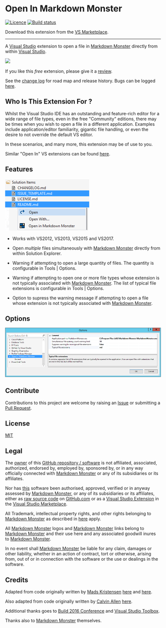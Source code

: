 [AppVeyorProjectUrl]: https://ci.appveyor.com/project/GregTrevellick/openinmarkdownmonster
[AppVeyorProjectBuildStatusBadgeSvg]: https://ci.appveyor.com/api/projects/status/smnm0umu798i7jk5?svg=true
[GitHubRepoURL]: https://github.com/GregTrevellick/OpenInMarkdownMonster
[GitHubRepoIssuesURL]: https://github.com/GregTrevellick/OpenInMarkdownMonster/issues
[GitHubRepoPullRequestsURL]: https://github.com/GregTrevellick/OpenInMarkdownMonster/pulls
[ThirdPartyAppHomePage]: https://markdownmonster.west-wind.com/
[ThirdPartyAppOfficialLogo]: https://raw.githubusercontent.com/RickStrahl/MarkdownMonster/master/Art/MarkdownMonster.png
[VersionNumberBadgeURL]: https://vsmarketplacebadge.apphb.com/version/GregTrevellick.OpenInMarkdownMonster.svg
[VSMarketplaceUrl]: https://marketplace.visualstudio.com/items?itemName=GregTrevellick.OpenInMarkdownMonster
[VSMarketplaceReviewsUrl]: https://marketplace.visualstudio.com/items?itemName=GregTrevellick.OpenInMarkdownMonster#review-details

# Open In Markdown Monster

[![Licence](https://img.shields.io/github/license/gittools/gitlink.svg)](/LICENSE.txt)
[![Build status][AppVeyorProjectBuildStatusBadgeSvg]][AppVeyorProjectUrl]
[][VersionNumberBadgeURL]

Download this extension from the [VS Marketplace][VSMarketplaceUrl].

---------------------------------------

<!--COPY START FOR VS GALLERY-->

A [Visual Studio](https://www.visualstudio.com/) extension to open a file in [Markdown Monster][ThirdPartyAppHomePage] directly from within [Visual Studio](https://www.visualstudio.com/).

[![][ThirdPartyAppOfficialLogo]][ThirdPartyAppHomePage]

If you like this *free* extension, please give it a [review][VSMarketplaceReviewsUrl].

See the [change log](CHANGELOG.md) for road map and release history. Bugs can be logged [here][GitHubRepoIssuesURL].

## Who Is This Extension For ?

Whilst the Visual Studio IDE has an outstanding and feature-rich editor for a wide range of file types, even in the free "Community" editions, there may be times when you wish to open a file in a different application. Examples include application/editor familiarity, gigantic file handling, or even the desire to not override the default VS editor. 

In these scenarios, and many more, this extension may be of use to you.

Similar "Open In" VS extensions can be found [here](https://marketplace.visualstudio.com/search?term=trevellick&target=VS&sortBy=Relevance).

## Features

![](OpenInApp/Resources/ReadMeScreenShot_ContextMenu.png)

- Works with VS2012, VS2013, VS2015 and VS2017.

- Open *multiple* files simultaneously with [Markdown Monster][ThirdPartyAppHomePage] directly from within Solution Explorer.

- Warning if attempting to open a large quantity of files. The quantity is configurable in Tools | Options.

- Warning if attempting to open one or more file types whose extension is not typically associated with [Markdown Monster][ThirdPartyAppHomePage]. The list of typical file extensions is configurable in Tools | Options.

- Option to supress the warning message if attempting to open a file whose extension is not typically associated with [Markdown Monster][ThirdPartyAppHomePage].

## Options

![](OpenInApp/Resources/ReadMeScreenShot_OptionsGeneral.png)

<!--COPY END FOR VS GALLERY-->

## Contribute

Contributions to this project are welcome by raising an [Issue][GitHubRepoIssuesURL] or submitting a [Pull Request][GitHubRepoPullRequestsURL].

## License

[MIT](/LICENSE.txt)

## Legal

The [owner](https://github.com/GregTrevellick) of this [GitHub repository / software][GitHubRepoURL] is not affiliated, associated, authorized, endorsed by, employed by, sponsored by, or in any way officially connected with [Markdown Monster][ThirdPartyAppHomePage] or any of its subsidiaries or its affiliates.

Nor has [this][GitHubRepoURL] software been authorised, approved, verified or in anyway assessed by [Markdown Monster][ThirdPartyAppHomePage], or any of its subsidiaries or its affiliates, either as [raw source code][GitHubRepoURL] on [GitHub.com](https://github.com/) or as a [Visual Studio Extension][VSMarketplaceUrl] in the [Visual Studio Marketplace](https://marketplace.visualstudio.com/vs).

All Trademark, intellectual property rights, and other rights belonging to [Markdown Monster][ThirdPartyAppHomePage] as described in [here][ThirdPartyAppHomePage] apply.

All [Markdown Monster][ThirdPartyAppHomePage] logos and [Markdown Monster][ThirdPartyAppHomePage] links belong to [Markdown Monster][ThirdPartyAppHomePage] and their use here and any associated goodwill inures to [Markdown Monster][ThirdPartyAppHomePage].

In no event shall [Markdown Monster][ThirdPartyAppHomePage] be liable for any claim, damages or other liability, whether in an action of contract, tort or otherwise, arising from, out of or in connection with the software or the use or dealings in the software.

## Credits

Adapted from code originally written by [Mads Kristensen](https://github.com/madskristensen) [here](https://github.com/madskristensen/OpenInSublimeText/ "Open in Sublime Text") and [here](https://github.com/madskristensen/OpenInVsCode "Open in Visual Studio Code").

Also adapted from code originally written by [Calvin Allen](https://github.com/CalvinAllen) [here](https://github.com/CalvinAllen/OpenInNotepadPlusPlus).

Additional thanks goes to [Build 2016 Conference](https://channel9.msdn.com/Events/Build/2016/B886) and [Visual Studio Toolbox](https://channel9.msdn.com/Shows/Visual-Studio-Toolbox/Extensions-by-Mads-Kristensen).

Thanks also to [Markdown Monster][ThirdPartyAppHomePage] themselves.

